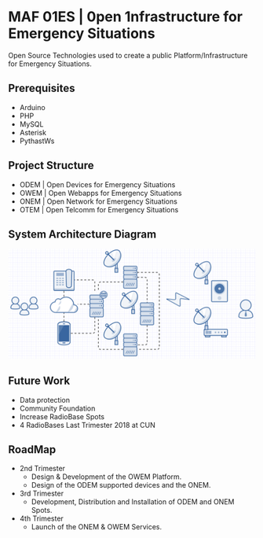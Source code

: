 MAF 01ES | 0pen 1nfrastructure for Emergency Situations
=============

Open Source Technologies used to create a public Platform/Infrastructure for Emergency Situations.

Prerequisites
-----------
- Arduino
- PHP
- MySQL
- Asterisk
- PythastWs

Project Structure
-----------
- ODEM | Open Devices for Emergency Situations
- OWEM | Open Webapps for Emergency Situations
- ONEM | Open Network for Emergency Situations
- OTEM | Open Telcomm for Emergency Situations

System Architecture Diagram
-----------
![alt tag](https://raw.githubusercontent.com/mafairnet/maf01es/master/press/images/syste_arch.PNG)

Future Work
-----------
- Data protection
- Community Foundation
- Increase RadioBase Spots
- 4 RadioBases Last Trimester 2018 at CUN

RoadMap
-----------
- 2nd Trimester
	- Design & Development of the OWEM Platform.
	- Design of the ODEM supported devices and the ONEM.
- 3rd Trimester
	- Development, Distribution and Installation of ODEM and ONEM Spots.
- 4th Trimester
	- Launch of the ONEM & OWEM Services.
